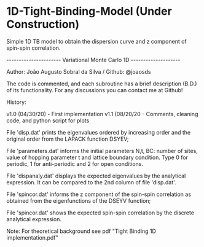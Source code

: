 # 1D-Tight-Binding-Model (Under Construction)
Simple 1D TB model to obtain the dispersion curve and z component of spin-spin correlation.

 ---------------------- Variational Monte Carlo 1D --------------------

 Author: João Augusto Sobral da Silva / Github: @joaosds

 The code is commented, and each subroutine has a brief description (B.D.)
 of its functionality. For any discussions you can contact me at Github!

 History:

  v1.0 (04/30/20) - First implementation
  v1.1 (08/20/20 - Comments, cleaning code, and python script for plots 

 File 'disp.dat' prints the eigenvalues ordered by increasing order
 and the original order from the LAPACK function DSYEV;


 File 'parameters.dat' informs the initial parameters N,t, BC: number of
 sites, value of hopping parameter t and lattice boundary condition. 
 Type 0 for periodic, 1 for anti-periodic and 2 for open conditions.

 File 'dispanaly.dat' displays the expected eigenvalues by the analytical
 expression. It can be compared to the 2nd column of file 'disp.dat'.
 
 File 'spincor.dat' informs the z component of the spin-spin correlation
 as obtained from the eigenfunctions of the DSEYV function;
 
 File 'spincor.dat' shows the expected spin-spin correlation by the discrete
 analytical expression.
 
 Note: For theoretical background see pdf "Tight Binding 1D implementation.pdf"

